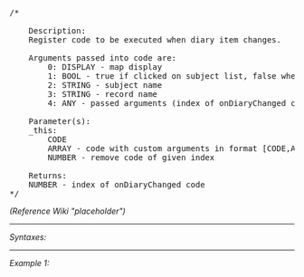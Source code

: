 <pre>/*

	Description:
	Register code to be executed when diary item changes.

	Arguments passed into code are:
		0: DISPLAY - map display
		1: BOOL - true if clicked on subject list, false when on record list (clicking on subject may also trigger record)
		2: STRING - subject name
		3: STRING - record name
		4: ANY - passed arguments (index of onDiaryChanged code when no custom arguments were used)

	Parameter(s):
	_this:
		CODE
		ARRAY - code with custom arguments in format [CODE,ARG1,ARG2,...]
		NUMBER - remove code of given index

	Returns:
	NUMBER - index of onDiaryChanged code
*/</pre>

*(Reference Wiki "placeholder")*


---
*Syntaxes:*

<!-- [] call `BIS_fnc_onDiaryChanged` -->

---
*Example 1:*

<!-- 
```sqf
[] call BIS_fnc_onDiaryChanged;
``` -->